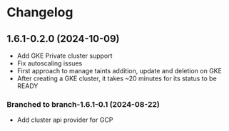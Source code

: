 # Changelog

## 1.6.1-0.2.0 (2024-10-09)

* Add GKE Private cluster support
* Fix autoscaling issues
* First approach to manage taints addition, update and deletion on GKE
* After creating a GKE cluster, it takes ~20 minutes for its status to be READY

### Branched to branch-1.6.1-0.1 (2024-08-22)

* Add cluster api provider for GCP
